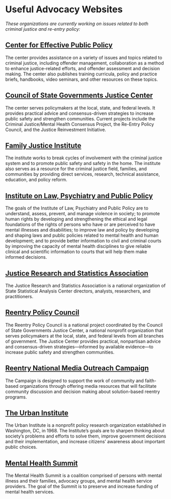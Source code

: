 # Useful Advocacy Websites

*These organizations are currently working on issues related to both criminal justice and re-entry policy:*

## [Center for Effective Public Policy]

The center provides assistance on a variety of issues and topics related to criminal justice, including offender management, collaboration as a method to enhance justice-related efforts, and offender assessment and decision making. The center also publishes training curricula, policy and practice briefs, handbooks, video seminars, and other resources on these topics.

## [Council of State Governments Justice Center]

The center serves policymakers at the local, state, and federal levels. It provides practical advice and consensus-driven strategies to increase public safety and strengthen communities. Current projects include the Criminal Justice/Mental Health Consensus Project, the Re-Entry Policy Council, and the Justice Reinvestment Initiative.

## [Family Justice Institute]

The institute works to break cycles of involvement with the criminal justice system and to promote public safety and safety in the home. The institute also serves as a resource for the criminal justice field, families, and communities by providing direct services, research, technical assistance, education, and policy reform.

## [Institute on Law, Psychiatry and Public Policy]

The goals of the Institute of Law, Psychiatry and Public Policy are to understand, assess, prevent, and manage violence in society; to promote human rights by developing and strengthening the ethical and legal foundations of the rights of persons who have or are perceived to have mental illnesses and disabilities; to improve law and policy by developing and shaping laws and public policies related to mental health and human development; and to provide better information to civil and criminal courts by improving the capacity of mental health disciplines to give reliable clinical and scientific information to courts that will help them make informed decisions.

## [Justice Research and Statistics Association]

The Justice Research and Statistics Association is a national organization of State Statistical Analysis Center directors, analysts, researchers, and practitioners.

## [Reentry Policy Council]

The Reentry Policy Council is a national project coordinated by the Council of State Governments Justice Center, a national nonprofit organization that serves policymakers at the local, state, and federal levels from all branches of government. The Justice Center provides practical, nonpartisan advice and consensus-driven strategies—informed by available evidence—to increase public safety and strengthen communities.

## [Reentry National Media Outreach Campaign]

The Campaign is designed to support the work of community and faith-based organizations through offering media resources that will facilitate community discussion and decision making about solution-based reentry programs.

## [The Urban Institute]

The Urban Institute is a nonprofit policy research organization established in Washington, DC, in 1968. The Institute’s goals are to sharpen thinking about society’s problems and efforts to solve them, improve government decisions and their implementation, and increase citizens’ awareness about important public choices.

## [Mental Health Summit]

The Mental Health Summit is a coalition comprised of persons with mental illness and their families, advocacy groups, and mental health service providers. The goal of the Summit is to preserve and increase funding of mental health services.

[Center for Effective Public Policy]: http://www.cepp.com/
[Council of State Governments Justice Center]: http://justicecenter.csg.org/
[Family Justice Institute]: http://www.familyjustice.org/
[Institute on Law, Psychiatry and Public Policy]: http://www.ilppp.virginia.edu/
[Justice Research and Statistics Association]: http://www.jrsainfo.org/
[Reentry Policy Council]: http://reentrypolicy.org/
[Reentry National Media Outreach Campaign]: http://www.outreachextensions.com/portfolio/view/reentry_national_media_outreach_campaign/
[The Urban Institute]: http://urbaninstitute.org/justice/index.cfm
[Mental Health Summit]: http://www.law.uchicago.edu/node/1284
